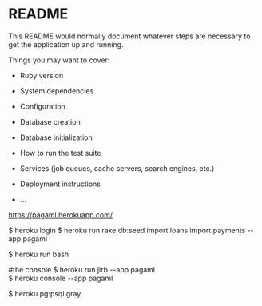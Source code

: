 # README

This README would normally document whatever steps are necessary to get the
application up and running.

Things you may want to cover:

* Ruby version

* System dependencies

* Configuration

* Database creation

* Database initialization

* How to run the test suite

* Services (job queues, cache servers, search engines, etc.)

* Deployment instructions

* ...


https://pagaml.herokuapp.com/


$ heroku login
$ heroku run rake db:seed import:loans import:payments --app pagaml 

$ heroku run bash

#the console
$ heroku run jirb --app pagaml  
$ heroku console --app pagaml  

$ heroku pg:psql gray
